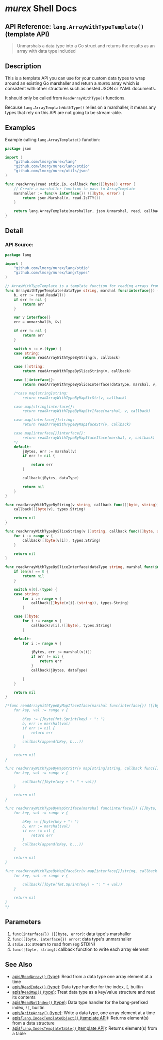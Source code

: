 # _murex_ Shell Docs

## API Reference: `lang.ArrayWithTypeTemplate()` (template API)

> Unmarshals a data type into a Go struct and returns the results as an array with data type included

## Description

This is a template API you can use for your custom data types to wrap around an
existing Go marshaller and return a _murex_ array which is consistent with
other structures such as nested JSON or YAML documents.

It should only be called from `ReadArrayWithType()` functions.

Because `lang.ArrayTemplateWithType()` relies on a marshaller, it means any types that
rely on this API are not going to be stream-able.



## Examples

Example calling `lang.ArrayTemplate()` function:

```go
package json

import (
	"github.com/lmorg/murex/lang"
	"github.com/lmorg/murex/lang/stdio"
	"github.com/lmorg/murex/utils/json"
)

func readArray(read stdio.Io, callback func([]byte)) error {
	// Create a marshaller function to pass to ArrayTemplate
	marshaller := func(v interface{}) ([]byte, error) {
		return json.Marshal(v, read.IsTTY())
	}

	return lang.ArrayTemplate(marshaller, json.Unmarshal, read, callback)
}
```

## Detail

### API Source:

```go
package lang

import (
	"github.com/lmorg/murex/lang/stdio"
	"github.com/lmorg/murex/lang/types"
)

// ArrayWithTypeTemplate is a template function for reading arrays from marshalled data
func ArrayWithTypeTemplate(dataType string, marshal func(interface{}) ([]byte, error), unmarshal func([]byte, interface{}) error, read stdio.Io, callback func([]byte, string)) error {
	b, err := read.ReadAll()
	if err != nil {
		return err
	}

	var v interface{}
	err = unmarshal(b, &v)

	if err != nil {
		return err
	}

	switch v := v.(type) {
	case string:
		return readArrayWithTypeByString(v, callback)

	case []string:
		return readArrayWithTypeBySliceString(v, callback)

	case []interface{}:
		return readArrayWithTypeBySliceInterface(dataType, marshal, v, callback)

	/*case map[string]string:
		return readArrayWithTypeByMapStrStr(v, callback)

	case map[string]interface{}:
		return readArrayWithTypeByMapStrIface(marshal, v, callback)

	case map[interface{}]string:
		return readArrayWithTypeByMapIfaceStr(v, callback)

	case map[interface{}]interface{}:
		return readArrayWithTypeByMapIfaceIface(marshal, v, callback)
	*/
	default:
		jBytes, err := marshal(v)
		if err != nil {

			return err
		}

		callback(jBytes, dataType)

		return nil
	}
}

func readArrayWithTypeByString(v string, callback func([]byte, string)) error {
	callback([]byte(v), types.String)

	return nil
}

func readArrayWithTypeBySliceString(v []string, callback func([]byte, string)) error {
	for i := range v {
		callback([]byte(v[i]), types.String)
	}

	return nil
}

func readArrayWithTypeBySliceInterface(dataType string, marshal func(interface{}) ([]byte, error), v []interface{}, callback func([]byte, string)) error {
	if len(v) == 0 {
		return nil
	}

	switch v[0].(type) {
	case string:
		for i := range v {
			callback([]byte(v[i].(string)), types.String)
		}

	case []byte:
		for i := range v {
			callback(v[i].([]byte), types.String)
		}

	default:
		for i := range v {

			jBytes, err := marshal(v[i])
			if err != nil {
				return err
			}
			callback(jBytes, dataType)

		}
	}

	return nil
}

/*func readArrayWithTypeByMapIfaceIface(marshal func(interface{}) ([]byte, error), v map[interface{}]interface{}, callback func([]byte, string)) error {
	for key, val := range v {

		bKey := []byte(fmt.Sprint(key) + ": ")
		b, err := marshal(val)
		if err != nil {
			return err
		}
		callback(append(bKey, b...))
	}

	return nil
}

func readArrayWithTypeByMapStrStr(v map[string]string, callback func([]byte, string)) error {
	for key, val := range v {

		callback([]byte(key + ": " + val))
	}

	return nil
}

func readArrayWithTypeByMapStrIface(marshal func(interface{}) ([]byte, error), v map[string]interface{}, callback func([]byte, string)) error {
	for key, val := range v {

		bKey := []byte(key + ": ")
		b, err := marshal(val)
		if err != nil {
			return err
		}
		callback(append(bKey, b...))
	}

	return nil
}

func readArrayWithTypeByMapIfaceStr(v map[interface{}]string, callback func([]byte, string)) error {
	for key, val := range v {

		callback([]byte(fmt.Sprint(key) + ": " + val))
	}

	return nil
}
*/
```

## Parameters

1. `func(interface{}) ([]byte, error)`: data type's marshaller
2. `func([]byte, interface{}) error`: data type's unmarshaller
3. `stdio.Io`: stream to read from (eg STDIN)
4. `func([]byte, string)`: callback function to write each array element

## See Also

* [apis/`ReadArray()` (type)](../apis/ReadArray.md):
  Read from a data type one array element at a time
* [apis/`ReadIndex()` (type)](../apis/ReadIndex.md):
  Data type handler for the index, `[`, builtin
* [apis/`ReadMap()` (type)](../apis/ReadMap.md):
  Treat data type as a key/value structure and read its contents
* [apis/`ReadNotIndex()` (type)](../apis/ReadNotIndex.md):
  Data type handler for the bang-prefixed index, `![`, builtin
* [apis/`WriteArray()` (type)](../apis/WriteArray.md):
  Write a data type, one array element at a time
* [apis/`lang.IndexTemplateObject()` (template API)](../apis/lang.IndexTemplateObject.md):
  Returns element(s) from a data structure
* [apis/`lang.IndexTemplateTable()` (template API)](../apis/lang.IndexTemplateTable.md):
  Returns element(s) from a table